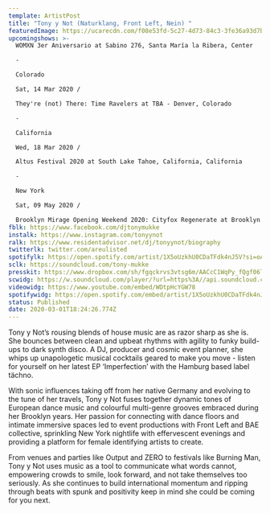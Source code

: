 ```yaml
---
template: ArtistPost
title: "Tony y Not (Naturklang, Front Left, Nein) "
featuredImage: https://ucarecdn.com/f08e53fd-5c27-4d73-84c3-3fe36a93d7b0/
upcomingshows: >-
  WOMXN 3er Aniversario at Sabino 276, Santa María la Ribera, Center

  -

  Colorado

  Sat, 14 Mar 2020 /

  They're (not) There: Time Ravelers at TBA - Denver, Colorado

  -

  California

  Wed, 18 Mar 2020 /

  Altus Festival 2020 at South Lake Tahoe, California, California

  -

  New York

  Sat, 09 May 2020 /

  Brooklyn Mirage Opening Weekend 2020: Cityfox Regenerate at Brooklyn Mirage, New York
fblk: https://www.facebook.com/djtonymukke
instalk: https://www.instagram.com/tonyynot
ralk: https://www.residentadvisor.net/dj/tonyynot/biography
twitterlk: twitter.com/areulisted
spotifylk: https://open.spotify.com/artist/1X5oUzkhU0CDaTFdk4nJ5V?si=oA9e-s0aTA2ShpTAekZiEg
sclk: https://soundcloud.com/tony-mukke
presskit: https://www.dropbox.com/sh/fgqckrvs3vtsg6m/AACcC1WqPy_fQgf06lpkNXw-a?dl=0
scwidg: https://w.soundcloud.com/player/?url=https%3A//api.soundcloud.com/playlists/476493597&color=%23ff5500&auto_play=false&hide_related=false&show_comments=true&show_user=true&show_reposts=false&show_teaser=true&visual=true
videowidg: https://www.youtube.com/embed/WDtpHcYGW78
spotifywidg: https://open.spotify.com/embed/artist/1X5oUzkhU0CDaTFdk4nJ5V
status: Published
date: 2020-03-01T18:24:26.774Z
---
```

Tony y Not’s rousing blends of house music are as razor sharp as she is. She bounces between clean and upbeat rhythms with agility to funky build-ups to dark synth disco. A DJ, producer and cosmic event planner, she whips up unapologetic musical cocktails geared to make you move - listen for yourself on her latest EP ‘Imperfection’ with the Hamburg based label tächno.

With sonic influences taking off from her native Germany and evolving to the tune of her travels, Tony y Not fuses together dynamic tones of European dance music and colourful multi-genre grooves embraced during her Brooklyn years. Her passion for connecting with dance floors and intimate immersive spaces led to event productions with Front Left and BAE collective, sprinkling New York nightlife with effervescent evenings and providing a platform for female identifying artists to create.

From venues and parties like Output and ZERO to festivals like Burning Man, Tony y Not uses music as a tool to communicate what words cannot, empowering crowds to smile, look forward, and not take themselves too seriously. As she continues to build international momentum and ripping through beats with spunk and positivity keep in mind she could be coming for you next.
